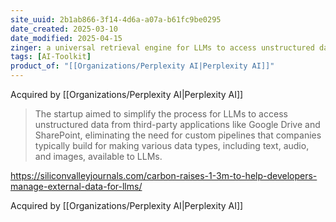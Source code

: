 ```yaml
---
site_uuid: 2b1ab866-3f14-4d6a-a07a-b61fc9be0295
date_created: 2025-03-10
date_modified: 2025-04-15
zinger: a universal retrieval engine for LLMs to access unstructured data from any source.
tags: [AI-Toolkit]
product_of: "[[Organizations/Perplexity AI|Perplexity AI]]"
---
```


Acquired by [[Organizations/Perplexity AI|Perplexity AI]]
























































>The startup aimed to simplify the process for LLMs to access unstructured data from third-party applications like Google Drive and SharePoint, eliminating the need for custom pipelines that companies typically build for making various data types, including text, audio, and images, available to LLMs.

https://siliconvalleyjournals.com/carbon-raises-1-3m-to-help-developers-manage-external-data-for-llms/

Acquired by [[Organizations/Perplexity AI|Perplexity AI]]
